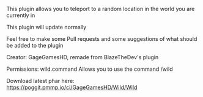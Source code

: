 This plugin allows you to teleport to a random location in the world you are currently in


This plugin will update normally 


Feel free to make some Pull requests and some suggestions of what should be added to the plugin


Creator: GageGamesHD, remade from BlazeTheDev's plugin


Permissions: wild.command 
Allows you to use the command /wild


Download latest phar here: https://poggit.pmmp.io/ci/GageGamesHD/Wild/Wild
